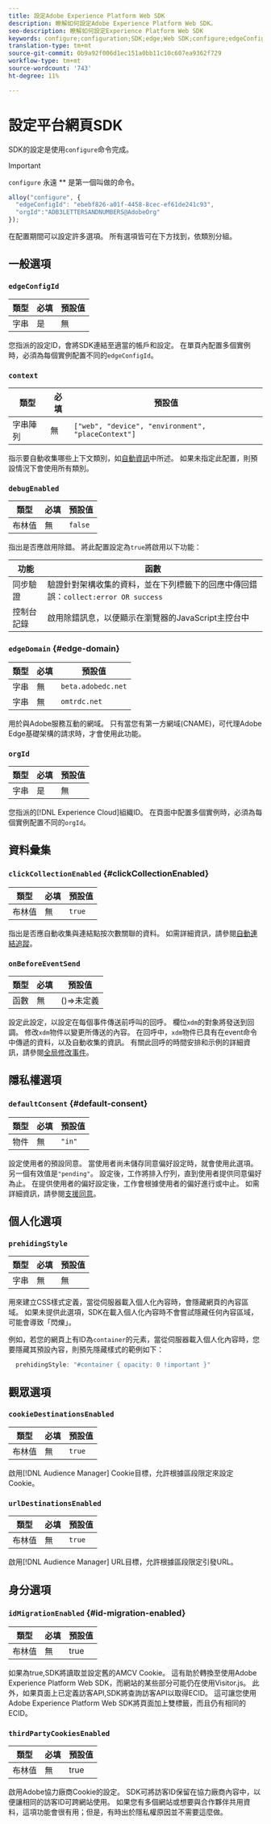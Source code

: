 ```yaml
---
title: 設定Adobe Experience Platform Web SDK
description: 瞭解如何設定Adobe Experience Platform Web SDK。
seo-description: 瞭解如何設定Experience Platform Web SDK
keywords: configure;configuration;SDK;edge;Web SDK;configure;edgeConfigId;context;web;device;placeContext;debugEnabled;edgeDomain;orgId;clickCollectionEnabled;onBeforeEventSend;defaultConowensen;web sd設定；prehiningStyle；不透明；cookieDesing;webet;e;web sd;e;e;en;ed;emen;up;en;usen;up;usen;ured;ure;usen;urlEnabled;en;used;urlEnabled;ed;ed;ed;urlEn;en;ed;ed;un;ed;un;um;un;urlDestinationsEnabled;idMigrationEnabled;thirdPartyCookiesEnabled;
translation-type: tm+mt
source-git-commit: 0b9a92f006d1ec151a0bb11c10c607ea9362f729
workflow-type: tm+mt
source-wordcount: '743'
ht-degree: 11%

---
```



# 設定平台網頁SDK

SDK的設定是使用`configure`命令完成。

>[!IMPORTANT]
>
>`configure` 永遠 ** 是第一個叫做的命令。

```javascript
alloy("configure", {
  "edgeConfigId": "ebebf826-a01f-4458-8cec-ef61de241c93",
  "orgId":"ADB3LETTERSANDNUMBERS@AdobeOrg"
});
```

在配置期間可以設定許多選項。 所有選項皆可在下方找到，依類別分組。

## 一般選項

### `edgeConfigId`

| **類型** | **必填** | **預設值** |
| -------- | ------------ | ----------------- |
| 字串 | 是 | 無 |

您指派的設定ID，會將SDK連結至適當的帳戶和設定。  在單頁內配置多個實例時，必須為每個實例配置不同的`edgeConfigId`。

### `context`

| **類型** | **必填** | **預設值** |
| ---------------- | ------------ | -------------------------------------------------- |
| 字串陣列 | 無 | `["web", "device", "environment", "placeContext"]` |

指示要自動收集哪些上下文類別，如[自動資訊](../data-collection/automatic-information.md)中所述。  如果未指定此配置，則預設情況下會使用所有類別。

### `debugEnabled`

| **類型** | **必填** | **預設值** |
| -------- | ------------ | ----------------- |
| 布林值 | 無 | `false` |

指出是否應啟用除錯。 將此配置設定為`true`將啟用以下功能：

| **功能** | **函數** |
| ---------------------- | ------------------ |
| 同步驗證 | 驗證針對架構收集的資料，並在下列標籤下的回應中傳回錯誤：`collect:error OR success` |
| 控制台記錄 | 啟用除錯訊息，以便顯示在瀏覽器的JavaScript主控台中 |

### `edgeDomain` {#edge-domain}

| **類型** | **必填** | **預設值** |
| -------- | ------------ | ------------------ |
| 字串 | 無 | `beta.adobedc.net` |
| 字串 | 無 | `omtrdc.net` |

用於與Adobe服務互動的網域。 只有當您有第一方網域(CNAME)，可代理Adobe Edge基礎架構的請求時，才會使用此功能。

### `orgId`

| **類型** | **必填** | **預設值** |
| -------- | ------------ | ----------------- |
| 字串 | 是 | 無 |

您指派的[!DNL Experience Cloud]組織ID。  在頁面中配置多個實例時，必須為每個實例配置不同的`orgId`。

## 資料彙集

### `clickCollectionEnabled` {#clickCollectionEnabled}

| **類型** | **必填** | **預設值** |
| -------- | ------------ | ----------------- |
| 布林值 | 無 | `true` |

指出是否應自動收集與連結點按次數關聯的資料。 如需詳細資訊，請參閱[自動連結追蹤](../data-collection/track-links.md#automaticLinkTracking)。

### `onBeforeEventSend`

| **類型** | **必填** | **預設值** |
| -------- | ------------ | ----------------- |
| 函數 | 無 | ()=>未定義 |

設定此設定，以設定在每個事件傳送前呼叫的回呼。  欄位`xdm`的對象將發送到回調。  修改`xdm`物件以變更所傳送的內容。  在回呼中，`xdm`物件已具有在event命令中傳遞的資料，以及自動收集的資訊。 有關此回呼的時間安排和示例的詳細資訊，請參閱[全局修改事件](tracking-events.md#modifying-events-globally)。

## 隱私權選項

### `defaultConsent` {#default-consent}

| **類型** | **必填** | **預設值** |
| -------- | ------------ | ----------------- |
| 物件 | 無 | `"in"` |

設定使用者的預設同意。 當使用者尚未儲存同意偏好設定時，就會使用此選項。 另一個有效值是`"pending"`。 設定後，工作將排入佇列，直到使用者提供同意偏好為止。 在提供使用者的偏好設定後，工作會根據使用者的偏好進行或中止。 如需詳細資訊，請參閱[支援同意](../consent/supporting-consent.md)。

## 個人化選項

### `prehidingStyle`

| **類型** | **必填** | **預設值** |
| -------- | ------------ | ----------------- |
| 字串 | 無 | 無 |

用來建立CSS樣式定義，當從伺服器載入個人化內容時，會隱藏網頁的內容區域。 如果未提供此選項，SDK在載入個人化內容時不會嘗試隱藏任何內容區域，可能會導致「閃爍」。

例如，若您的網頁上有ID為`container`的元素，當從伺服器載入個人化內容時，您要隱藏其預設內容，則預先隱藏樣式的範例如下：

```javascript
  prehidingStyle: "#container { opacity: 0 !important }"
```

## 觀眾選項

### `cookieDestinationsEnabled`

| **類型** | **必填** | **預設值** |
| -------- | ------------ | ----------------- |
| 布林值 | 無 | `true` |

啟用[!DNL Audience Manager] Cookie目標，允許根據區段限定來設定Cookie。

### `urlDestinationsEnabled`

| **類型** | **必填** | **預設值** |
| -------- | ------------ | ----------------- |
| 布林值 | 無 | `true` |

啟用[!DNL Audience Manager] URL目標，允許根據區段限定引發URL。

## 身分選項

### `idMigrationEnabled` {#id-migration-enabled}

| **類型** | **必填** | **預設值** |
| -------- | ------------ | ----------------- |
| 布林值 | 無 | true |

如果為true,SDK將讀取並設定舊的AMCV Cookie。 這有助於轉換至使用Adobe Experience Platform Web SDK，而網站的某些部分可能仍在使用Visitor.js。 此外，如果頁面上已定義訪客API,SDK將查詢訪客API以取得ECID。 這可讓您使用Adobe Experience Platform Web SDK將頁面加上雙標籤，而且仍有相同的ECID。

### `thirdPartyCookiesEnabled`

| **類型** | **必填** | **預設值** |
| -------- | ------------ | ----------------- |
| 布林值 | 無 | true |

啟用Adobe協力廠商Cookie的設定。 SDK可將訪客ID保留在協力廠商內容中，以便讓相同的訪客ID可跨網站使用。 如果您有多個網站或想要與合作夥伴共用資料，這項功能會很有用；但是，有時出於隱私權原因並不需要這麼做。
